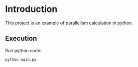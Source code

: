 # Introduction

This project is an example of parallelism calculation in python. 

## Execution

Run python code:
   
    python main.py
    

 